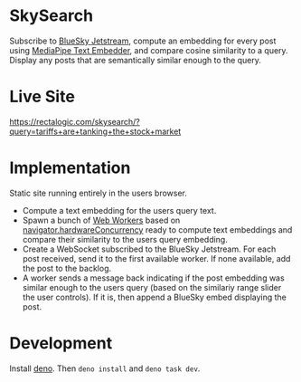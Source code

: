 # SkySearch

Subscribe to [BlueSky Jetstream](https://docs.bsky.app/blog/jetstream),
compute an embedding for every post using [MediaPipe Text Embedder](https://ai.google.dev/edge/mediapipe/solutions/text/text_embedder/web_js),
and compare cosine similarity to a query.
Display any posts that are semantically similar enough to the query.

# Live Site

https://rectalogic.com/skysearch/?query=tariffs+are+tanking+the+stock+market

# Implementation

Static site running entirely in the users browser.

* Compute a text embedding for the users query text.
* Spawn a bunch of [Web Workers](https://developer.mozilla.org/en-US/docs/Web/API/Web_Workers_API) based on [navigator.hardwareConcurrency](https://developer.mozilla.org/en-US/docs/Web/API/Navigator/hardwareConcurrency)
ready to compute text embeddings and compare their similarity to the users query embedding.
* Create a WebSocket subscribed to the BlueSky Jetstream.
  For each post received, send it to the first available worker.
  If none available, add the post to the backlog.
* A worker sends a message back indicating if the post embedding was similar
  enough to the users query (based on the similariy range slider the user controls).
  If it is, then append a BlueSky embed displaying the post.

# Development

Install [deno](https://deno.com). Then `deno install` and `deno task dev`.
